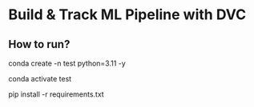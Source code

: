 # Build & Track ML Pipeline with DVC

## How to run?

conda create -n test python=3.11 -y

conda activate test

pip install -r requirements.txt